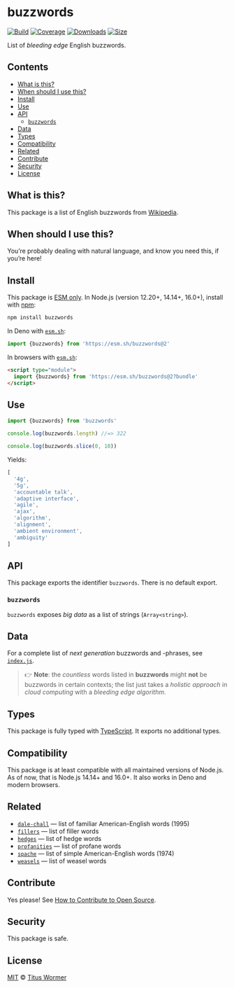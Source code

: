 # buzzwords

[![Build][build-badge]][build]
[![Coverage][coverage-badge]][coverage]
[![Downloads][downloads-badge]][downloads]
[![Size][size-badge]][size]

List of *bleeding edge* English buzzwords.

## Contents

*   [What is this?](#what-is-this)
*   [When should I use this?](#when-should-i-use-this)
*   [Install](#install)
*   [Use](#use)
*   [API](#api)
    *   [`buzzwords`](#buzzwords-1)
*   [Data](#data)
*   [Types](#types)
*   [Compatibility](#compatibility)
*   [Related](#related)
*   [Contribute](#contribute)
*   [Security](#security)
*   [License](#license)

## What is this?

This package is a list of English buzzwords from [Wikipedia][wiki].

## When should I use this?

You’re probably dealing with natural language, and know you need this, if
you’re here!

## Install

This package is [ESM only][esm].
In Node.js (version 12.20+, 14.14+, 16.0+), install with [npm][]:

```sh
npm install buzzwords
```

In Deno with [`esm.sh`][esmsh]:

```js
import {buzzwords} from 'https://esm.sh/buzzwords@2'
```

In browsers with [`esm.sh`][esmsh]:

```html
<script type="module">
  import {buzzwords} from 'https://esm.sh/buzzwords@2?bundle'
</script>
```

## Use

```js
import {buzzwords} from 'buzzwords'

console.log(buzzwords.length) //=> 322

console.log(buzzwords.slice(0, 10))
```

Yields:

```js
[
  '4g',
  '5g',
  'accountable talk',
  'adaptive interface',
  'agile',
  'ajax',
  'algorithm',
  'alignment',
  'ambient environment',
  'ambiguity'
]
```

## API

This package exports the identifier `buzzwords`.
There is no default export.

### `buzzwords`

`buzzwords` exposes *big data* as a list of strings (`Array<string>`).

## Data

For a complete list of *next generation* buzzwords and -phrases, see
[`index.js`][data].

> 👉 **Note**: the *countless* words listed in **buzzwords** might **not** be
> buzzwords in certain contexts; the list just takes a *holistic approach* in
> *cloud computing* with a *bleeding edge* *algorithm*.

## Types

This package is fully typed with [TypeScript][].
It exports no additional types.

## Compatibility

This package is at least compatible with all maintained versions of Node.js.
As of now, that is Node.js 14.14+ and 16.0+.
It also works in Deno and modern browsers.

## Related

*   [`dale-chall`](https://github.com/words/dale-chall)
    — list of familiar American-English words (1995)
*   [`fillers`](https://github.com/words/fillers)
    — list of filler words
*   [`hedges`](https://github.com/words/hedges)
    — list of hedge words
*   [`profanities`](https://github.com/words/profanities)
    — list of profane words
*   [`spache`](https://github.com/words/spache)
    — list of simple American-English words (1974)
*   [`weasels`](https://github.com/words/weasels)
    — list of weasel words

## Contribute

Yes please!
See [How to Contribute to Open Source][contribute].

## Security

This package is safe.

## License

[MIT][license] © [Titus Wormer][author]

<!-- Definitions -->

[build-badge]: https://github.com/words/buzzwords/workflows/main/badge.svg

[build]: https://github.com/words/buzzwords/actions

[coverage-badge]: https://img.shields.io/codecov/c/github/words/buzzwords.svg

[coverage]: https://codecov.io/github/words/buzzwords

[downloads-badge]: https://img.shields.io/npm/dm/buzzwords.svg

[downloads]: https://www.npmjs.com/package/buzzwords

[size-badge]: https://img.shields.io/bundlephobia/minzip/buzzwords.svg

[size]: https://bundlephobia.com/result?p=buzzwords

[npm]: https://docs.npmjs.com/cli/install

[esm]: https://gist.github.com/sindresorhus/a39789f98801d908bbc7ff3ecc99d99c

[esmsh]: https://esm.sh

[typescript]: https://www.typescriptlang.org

[contribute]: https://opensource.guide/how-to-contribute/

[license]: license

[author]: https://wooorm.com

[data]: index.js

[wiki]: https://en.wikipedia.org/wiki/Buzzword
